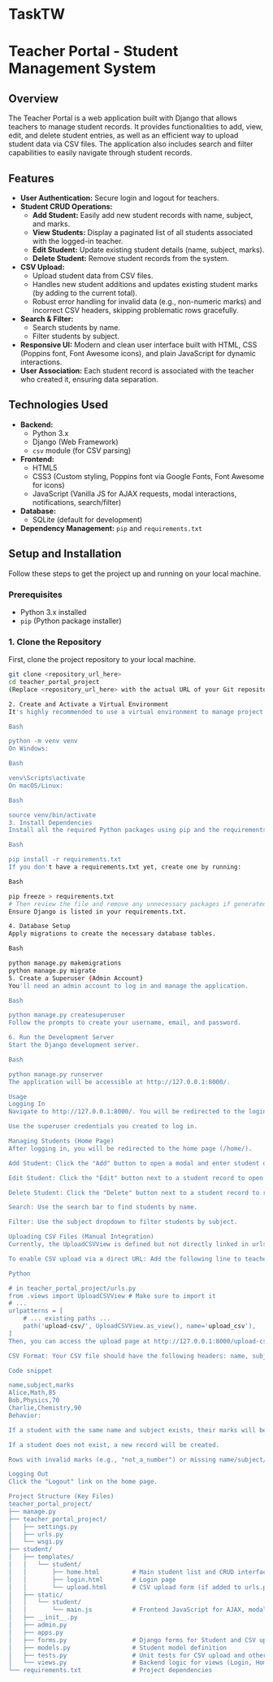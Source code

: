 # TaskTW

# Teacher Portal - Student Management System

## Overview
The Teacher Portal is a web application built with Django that allows teachers to manage student records. It provides functionalities to add, view, edit, and delete student entries, as well as an efficient way to upload student data via CSV files. The application also includes search and filter capabilities to easily navigate through student records.

## Features
* **User Authentication:** Secure login and logout for teachers.
* **Student CRUD Operations:**
    * **Add Student:** Easily add new student records with name, subject, and marks.
    * **View Students:** Display a paginated list of all students associated with the logged-in teacher.
    * **Edit Student:** Update existing student details (name, subject, marks).
    * **Delete Student:** Remove student records from the system.
* **CSV Upload:**
    * Upload student data from CSV files.
    * Handles new student additions and updates existing student marks (by adding to the current total).
    * Robust error handling for invalid data (e.g., non-numeric marks) and incorrect CSV headers, skipping problematic rows gracefully.
* **Search & Filter:**
    * Search students by name.
    * Filter students by subject.
* **Responsive UI:** Modern and clean user interface built with HTML, CSS (Poppins font, Font Awesome icons), and plain JavaScript for dynamic interactions.
* **User Association:** Each student record is associated with the teacher who created it, ensuring data separation.

## Technologies Used
* **Backend:**
    * Python 3.x
    * Django (Web Framework)
    * `csv` module (for CSV parsing)
* **Frontend:**
    * HTML5
    * CSS3 (Custom styling, Poppins font via Google Fonts, Font Awesome for icons)
    * JavaScript (Vanilla JS for AJAX requests, modal interactions, notifications, search/filter)
* **Database:**
    * SQLite (default for development)
* **Dependency Management:** `pip` and `requirements.txt`

## Setup and Installation

Follow these steps to get the project up and running on your local machine.

### Prerequisites
* Python 3.x installed
* `pip` (Python package installer)

### 1. Clone the Repository
First, clone the project repository to your local machine.
```bash
git clone <repository_url_here>
cd teacher_portal_project
(Replace <repository_url_here> with the actual URL of your Git repository)

2. Create and Activate a Virtual Environment
It's highly recommended to use a virtual environment to manage project dependencies.

Bash

python -m venv venv
On Windows:

Bash

venv\Scripts\activate
On macOS/Linux:

Bash

source venv/bin/activate
3. Install Dependencies
Install all the required Python packages using pip and the requirements.txt file.

Bash

pip install -r requirements.txt
If you don't have a requirements.txt yet, create one by running:

Bash

pip freeze > requirements.txt
# Then review the file and remove any unnecessary packages if generated by pip freeze.
Ensure Django is listed in your requirements.txt.

4. Database Setup
Apply migrations to create the necessary database tables.

Bash

python manage.py makemigrations
python manage.py migrate
5. Create a Superuser (Admin Account)
You'll need an admin account to log in and manage the application.

Bash

python manage.py createsuperuser
Follow the prompts to create your username, email, and password.

6. Run the Development Server
Start the Django development server.

Bash

python manage.py runserver
The application will be accessible at http://127.0.0.1:8000/.

Usage
Logging In
Navigate to http://127.0.0.1:8000/. You will be redirected to the login page.

Use the superuser credentials you created to log in.

Managing Students (Home Page)
After logging in, you will be redirected to the home page (/home/).

Add Student: Click the "Add" button to open a modal and enter student details.

Edit Student: Click the "Edit" button next to a student record to open a modal pre-filled with their details. Update and save.

Delete Student: Click the "Delete" button next to a student record to remove it.

Search: Use the search bar to find students by name.

Filter: Use the subject dropdown to filter students by subject.

Uploading CSV Files (Manual Integration)
Currently, the UploadCSVView is defined but not directly linked in urls.py in the provided urls.py snippet.

To enable CSV upload via a direct URL: Add the following line to teacher_portal_project/urls.py within the urlpatterns list:

Python

# in teacher_portal_project/urls.py
from .views import UploadCSVView # Make sure to import it
# ...
urlpatterns = [
    # ... existing paths ...
    path('upload-csv/', UploadCSVView.as_view(), name='upload_csv'),
]
Then, you can access the upload page at http://127.0.0.1:8000/upload-csv/ after logging in.

CSV Format: Your CSV file should have the following headers: name, subject, marks.

Code snippet

name,subject,marks
Alice,Math,85
Bob,Physics,70
Charlie,Chemistry,90
Behavior:

If a student with the same name and subject exists, their marks will be added to their current score.

If a student does not exist, a new record will be created.

Rows with invalid marks (e.g., "not_a_number") or missing name/subject/marks keys will be skipped.

Logging Out
Click the "Logout" link on the home page.

Project Structure (Key Files)
teacher_portal_project/
├── manage.py
├── teacher_portal_project/
│   ├── settings.py
│   ├── urls.py
│   └── wsgi.py
├── student/
│   ├── templates/
│   │   └── student/
│   │       ├── home.html         # Main student list and CRUD interface
│   │       ├── login.html        # Login page
│   │       └── upload.html       # CSV upload form (if added to urls.py)
│   ├── static/
│   │   └── student/
│   │       └── main.js           # Frontend JavaScript for AJAX, modals, etc.
│   ├── __init__.py
│   ├── admin.py
│   ├── apps.py
│   ├── forms.py                  # Django forms for Student and CSV upload
│   ├── models.py                 # Student model definition
│   ├── tests.py                  # Unit tests for CSV upload and other features
│   └── views.py                  # Backend logic for views (Login, Home, CRUD, CSV Upload)
└── requirements.txt              # Project dependencies
